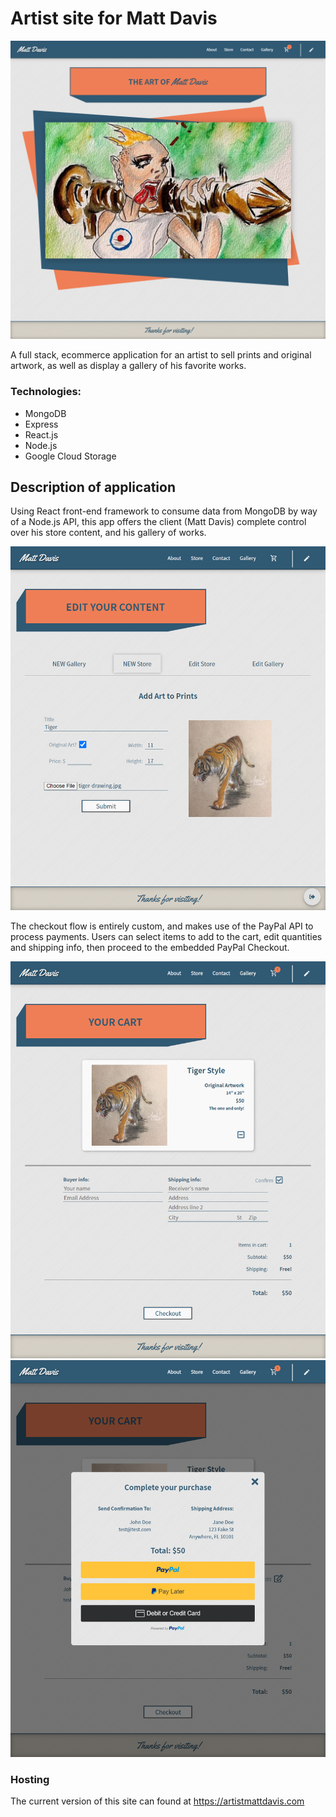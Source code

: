# Artist site for Matt Davis

![Screenshot](screenshots/landing-screen.png)

A full stack, ecommerce application for an artist to sell prints and original artwork, as well as display a gallery of his favorite works.

### Technologies:

- MongoDB
- Express
- React.js
- Node.js
- Google Cloud Storage

## Description of application

Using React front-end framework to consume data from MongoDB by way of a Node.js API, this app offers the client (Matt Davis) complete control over his store content, and his gallery of works.

![Screenshot](screenshots/upload-screen.png)

The checkout flow is entirely custom, and makes use of the PayPal API to process payments. Users can select items to add to the cart, edit quantities and shipping info, then proceed to the embedded PayPal Checkout.

![Screenshot](screenshots/cart-screen.png)
![Screenshot](screenshots/checkout-screen.png)

### Hosting

The current version of this site can found at https://artistmattdavis.com
